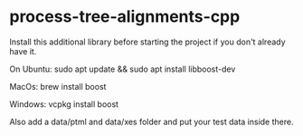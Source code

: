 # process-tree-alignments-cpp

Install this additional library before starting the project if you don't already have it.

On Ubuntu:
sudo apt update && sudo apt install libboost-dev

MacOs:
brew install boost

Windows:
vcpkg install boost


Also add a data/ptml and data/xes folder and put your test data inside there.